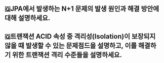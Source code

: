 ## 🇶JPA에서 발생하는 N+1 문제의 발생 원인과 해결 방안에 대해 설명하세요.
## 🇶트랜잭션 ACID 속성 중 격리성(Isolation)이 보장되지 않을 때 발생할 수 있는 문제점드을 설명하고, 이를 해결하기 위한 트랜잭션 격리 수준들을 설명하세요.
